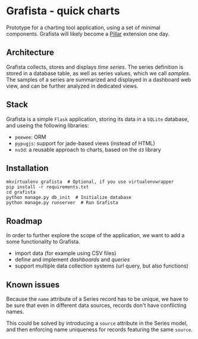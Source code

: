 # Grafista - quick charts

Prototype for a charting tool application, using a set of minimal components. 
Grafista will likely become a [Pillar](https://pillarframework.org) extension 
one day.


## Architecture
Grafista collects, stores and displays *time series*. The series definition is
stored in a database table, as well as series values, which we call *samples*.
The samples of a series are summarized and displayed in a dashboard web view, 
and can be further analyzed in dedicated views.


## Stack
Grafista is a simple `Flask` application, storing its data in a `SQLite`
database, and useing the following libraries:

* `peewee`: ORM
* `pypugjs`: support for jade-based views (instead of HTML)
* `nv3d`: a reusable approach to charts, based on the `d3` library


## Installation

```
mkvirtualenv grafista  # Optional, if you use virtualenvwrapper
pip install -r requirements.txt
cd grafista
python manage.py db_init  # Initialize database
python manage.py runserver  # Run Grafista
```

## Roadmap
In order to further explore the scope of the application, we want to add a some
functionality to Grafista.

* import data (for example using CSV files)
* define and implement *dashboards* and *queries*
* support multiple data collection systems (url query, but also functions)


## Known issues
Because the `name` attribute of a Series record has to be unique, we have to be
sure that even in different data sources, records don't have conflicting names.

This could be solved by introducing a `source` attribute in the Series model,
and then enforcing name uniqueness for records featuring the same `source`.

